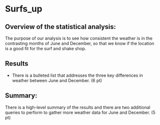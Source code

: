 # Surfs_up

## Overview of the statistical analysis:

  The purpose of our analysis is to see how consistent the weather is in the contrasting months of June and December, so that we know if the location is a good fit for the surf and shake shop.
  
## Results

- There is a bulleted list that addresses the three key differences in weather between June and December. (6 pt)


## Summary:

There is a high-level summary of the results and there are two additional queries to perform to gather more weather data for June and December. (5 pt)
